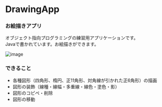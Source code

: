 # DrawingApp

### お絵描きアプリ

オブジェクト指向プログラミングの練習用アプリケーションです。<br>
Javaで書かれています。お絵描きができます。<br>

![image](https://github.com/yskitf21/DrawingApp/assets/96232134/3ab94e20-c6f6-4414-b619-99119f1e0be5)


### できること

- 各種図形（四角形、楕円、正11角形、対角線が引かれた正6角形）の描画
- 図形の装飾（線種・線幅・多重線・線色・塗色・影）
- 図形のコピペ・削除
- 図形の移動

